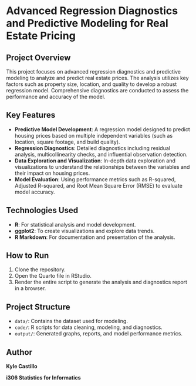 # Advanced Regression Diagnostics and Predictive Modeling for Real Estate Pricing

## Project Overview
This project focuses on advanced regression diagnostics and predictive modeling to analyze and predict real estate prices. The analysis utilizes key factors such as property size, location, and quality to develop a robust regression model. Comprehensive diagnostics are conducted to assess the performance and accuracy of the model.

## Key Features
- **Predictive Model Development**: A regression model designed to predict housing prices based on multiple independent variables (such as location, square footage, and build quality).
- **Regression Diagnostics**: Detailed diagnostics including residual analysis, multicollinearity checks, and influential observation detection.
- **Data Exploration and Visualization**: In-depth data exploration and visualizations to understand the relationships between the variables and their impact on housing prices.
- **Model Evaluation**: Using performance metrics such as R-squared, Adjusted R-squared, and Root Mean Square Error (RMSE) to evaluate model accuracy.

## Technologies Used
- **R**: For statistical analysis and model development.
- **ggplot2**: To create visualizations and explore data trends.
- **R Markdown**: For documentation and presentation of the analysis.

## How to Run
1. Clone the repository.
2. Open the Quarto file in RStudio.
3. Render the entire script to generate the analysis and diagnostics report in a browser.

## Project Structure
- `data/`: Contains the dataset used for modeling.
- `code/`: R scripts for data cleaning, modeling, and diagnostics.
- `output/`: Generated graphs, reports, and model performance metrics.

## Author
**Kyle Castillo**

**i306 Statistics for Informatics**
